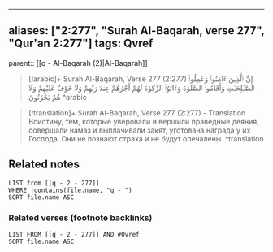 
---
aliases: ["2:277", "Surah Al-Baqarah, verse 277", "Qur'an 2:277"]
tags: Qvref
---

parent:: [[q - Al-Baqarah (2)|Al-Baqarah]]

> [!arabic]+ Surah Al-Baqarah, Verse 277 (2:277)
> <span class="quran-arabic">إِنَّ ٱلَّذِينَ ءَامَنُوا۟ وَعَمِلُوا۟ ٱلصَّـٰلِحَـٰتِ وَأَقَامُوا۟ ٱلصَّلَوٰةَ وَءَاتَوُا۟ ٱلزَّكَوٰةَ لَهُمْ أَجْرُهُمْ عِندَ رَبِّهِمْ وَلَا خَوْفٌ عَلَيْهِمْ وَلَا هُمْ يَحْزَنُونَ</span>
^arabic

> [!translation]+ Surah Al-Baqarah, Verse 277 (2:277) - Translation
> Воистину, тем, которые уверовали и вершили праведные деяния, совершали намаз и выплачивали закят, уготована награда у их Господа. Они не познают страха и не будут опечалены.
^translation



## Related notes
```dataview
LIST from [[q - 2 - 277]]
WHERE !contains(file.name, "q - ")
SORT file.name ASC
```

### Related verses (footnote backlinks)
```dataview
LIST FROM [[q - 2 - 277]] AND #Qvref
SORT file.name ASC
```

